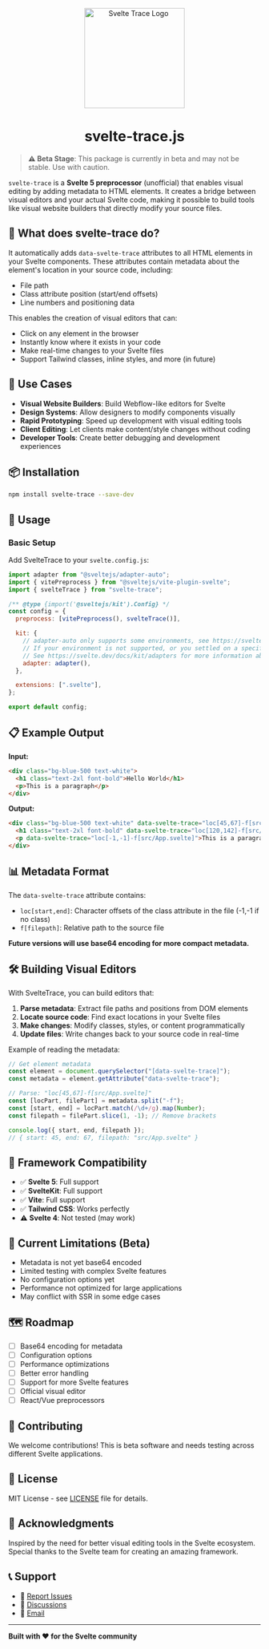 <p align="center">
  <img src="https://beeimg.com/images/p32116343591.png" alt="Svelte Trace Logo" width="200" />
</p>

<h1 align="center">svelte-trace.js</h1>

> **⚠️ Beta Stage**: This package is currently in beta and may not be stable. Use with caution.

`svelte-trace` is a **Svelte 5 preprocessor** (unofficial) that enables visual editing by adding metadata to HTML elements. It creates a bridge between visual editors and your actual Svelte code, making it possible to build tools like visual website builders that directly modify your source files.

## 🚀 What does svelte-trace do?

It automatically adds `data-svelte-trace` attributes to all HTML elements in your Svelte components. These attributes contain metadata about the element's location in your source code, including:

- File path
- Class attribute position (start/end offsets)
- Line numbers and positioning data

This enables the creation of visual editors that can:

- Click on any element in the browser
- Instantly know where it exists in your code
- Make real-time changes to your Svelte files
- Support Tailwind classes, inline styles, and more (in future)

## 🎯 Use Cases

- **Visual Website Builders**: Build Webflow-like editors for Svelte
- **Design Systems**: Allow designers to modify components visually
- **Rapid Prototyping**: Speed up development with visual editing tools
- **Client Editing**: Let clients make content/style changes without coding
- **Developer Tools**: Create better debugging and development experiences

## 📦 Installation

```bash
npm install svelte-trace --save-dev
```

## 🔧 Usage

### Basic Setup

Add SvelteTrace to your `svelte.config.js`:

```javascript
import adapter from "@sveltejs/adapter-auto";
import { vitePreprocess } from "@sveltejs/vite-plugin-svelte";
import { svelteTrace } from "svelte-trace";

/** @type {import('@sveltejs/kit').Config} */
const config = {
  preprocess: [vitePreprocess(), svelteTrace()],

  kit: {
    // adapter-auto only supports some environments, see https://svelte.dev/docs/kit/adapter-auto for a list.
    // If your environment is not supported, or you settled on a specific environment, switch out the adapter.
    // See https://svelte.dev/docs/kit/adapters for more information about adapters.
    adapter: adapter(),
  },

  extensions: [".svelte"],
};

export default config;
```

## 📋 Example Output

**Input:**

```html
<div class="bg-blue-500 text-white">
  <h1 class="text-2xl font-bold">Hello World</h1>
  <p>This is a paragraph</p>
</div>
```

**Output:**

```html
<div class="bg-blue-500 text-white" data-svelte-trace="loc[45,67]-f[src/App.svelte]">
  <h1 class="text-2xl font-bold" data-svelte-trace="loc[120,142]-f[src/App.svelte]">Hello World</h1>
  <p data-svelte-trace="loc[-1,-1]-f[src/App.svelte]">This is a paragraph</p>
</div>
```

## 📊 Metadata Format

The `data-svelte-trace` attribute contains:

- `loc[start,end]`: Character offsets of the class attribute in the file (-1,-1 if no class)
- `f[filepath]`: Relative path to the source file

**Future versions will use base64 encoding for more compact metadata.**

## 🛠️ Building Visual Editors

With SvelteTrace, you can build editors that:

1. **Parse metadata**: Extract file paths and positions from DOM elements
2. **Locate source code**: Find exact locations in your Svelte files
3. **Make changes**: Modify classes, styles, or content programmatically
4. **Update files**: Write changes back to your source code in real-time

Example of reading the metadata:

```javascript
// Get element metadata
const element = document.querySelector("[data-svelte-trace]");
const metadata = element.getAttribute("data-svelte-trace");

// Parse: "loc[45,67]-f[src/App.svelte]"
const [locPart, filePart] = metadata.split("-f");
const [start, end] = locPart.match(/\d+/g).map(Number);
const filepath = filePart.slice(1, -1); // Remove brackets

console.log({ start, end, filepath });
// { start: 45, end: 67, filepath: "src/App.svelte" }
```

## 🎨 Framework Compatibility

- ✅ **Svelte 5**: Full support
- ✅ **SvelteKit**: Full support
- ✅ **Vite**: Full support
- ✅ **Tailwind CSS**: Works perfectly
- ⚠️ **Svelte 4**: Not tested (may work)

## 🚧 Current Limitations (Beta)

- Metadata is not yet base64 encoded
- Limited testing with complex Svelte features
- No configuration options yet
- Performance not optimized for large applications
- May conflict with SSR in some edge cases

## 🗺️ Roadmap

- [ ] Base64 encoding for metadata
- [ ] Configuration options
- [ ] Performance optimizations
- [ ] Better error handling
- [ ] Support for more Svelte features
- [ ] Official visual editor
- [ ] React/Vue preprocessors

## 🤝 Contributing

We welcome contributions! This is beta software and needs testing across different Svelte applications.

## 📄 License

MIT License - see [LICENSE](LICENSE) file for details.

## 🙏 Acknowledgments

Inspired by the need for better visual editing tools in the Svelte ecosystem. Special thanks to the Svelte team for creating an amazing framework.

## 📞 Support

- 🐛 [Report Issues](https://github.com/Git002/svelte-trace/issues)
- 💬 [Discussions](https://github.com/Git002/svelte-trace/discussions)
- 📧 [Email](mailto:i.am.abhaysalvi@gmail.com)

---

**Built with ❤️ for the Svelte community**
